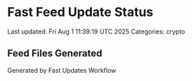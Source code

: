# Fast Feed Update Status
Last updated: Fri Aug  1 11:39:19 UTC 2025
Categories: crypto

## Feed Files Generated

Generated by Fast Updates Workflow
